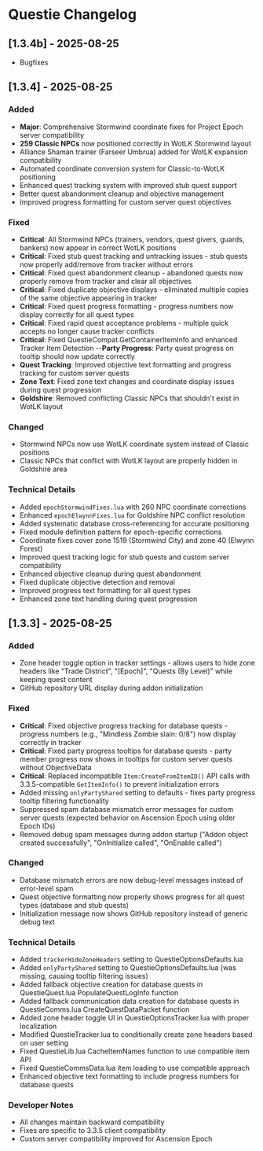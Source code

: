 # Questie Changelog
## [1.3.4b] - 2025-08-25

- Bugfixes

## [1.3.4] - 2025-08-25

### Added
- **Major**: Comprehensive Stormwind coordinate fixes for Project Epoch server compatibility
- **259 Classic NPCs** now positioned correctly in WotLK Stormwind layout
- Alliance Shaman trainer (Farseer Umbrua) added for WotLK expansion compatibility
- Automated coordinate conversion system for Classic-to-WotLK positioning
- Enhanced quest tracking system with improved stub quest support
- Better quest abandonment cleanup and objective management
- Improved progress formatting for custom server quest objectives

### Fixed
- **Critical**: All Stormwind NPCs (trainers, vendors, quest givers, guards, bankers) now appear in correct WotLK positions
- **Critical**: Fixed stub quest tracking and untracking issues - stub quests now properly add/remove from tracker without errors
- **Critical**: Fixed quest abandonment cleanup - abandoned quests now properly remove from tracker and clear all objectives
- **Critical**: Fixed duplicate objective displays - eliminated multiple copies of the same objective appearing in tracker
- **Critical**: Fixed quest progress formatting - progress numbers now display correctly for all quest types
- **Critical**: Fixed rapid quest acceptance problems - multiple quick accepts no longer cause tracker conflicts
- **Critical**: Fixed QuestieCompat.GetContainerItemInfo and enhanced Tracker Item Detection 
--**Party Progress**: Party quest progress on tooltip should now update correctly
- **Quest Tracking**: Improved objective text formatting and progress tracking for custom server quests
- **Zone Text**: Fixed zone text changes and coordinate display issues during quest progression
- **Goldshire**: Removed conflicting Classic NPCs that shouldn't exist in WotLK layout

### Changed
- Stormwind NPCs now use WotLK coordinate system instead of Classic positions
- Classic NPCs that conflict with WotLK layout are properly hidden in Goldshire area

### Technical Details
- Added `epochStormwindFixes.lua` with 260 NPC coordinate corrections
- Enhanced `epochElwynnFixes.lua` for Goldshire NPC conflict resolution
- Added systematic database cross-referencing for accurate positioning
- Fixed module definition pattern for epoch-specific corrections
- Coordinate fixes cover zone 1519 (Stormwind City) and zone 40 (Elwynn Forest)
- Improved quest tracking logic for stub quests and custom server compatibility
- Enhanced objective cleanup during quest abandonment
- Fixed duplicate objective detection and removal
- Improved progress text formatting for all quest types
- Enhanced zone text handling during quest progression


## [1.3.3] - 2025-08-25

### Added
- Zone header toggle option in tracker settings - allows users to hide zone headers like "Trade District", "[Epoch]", "Quests (By Level)" while keeping quest content
- GitHub repository URL display during addon initialization

### Fixed
- **Critical**: Fixed objective progress tracking for database quests - progress numbers (e.g., "Mindless Zombie slain: 0/8") now display correctly in tracker
- **Critical**: Fixed party progress tooltips for database quests - party member progress now shows in tooltips for custom server quests without ObjectiveData
- **Critical**: Replaced incompatible `Item:CreateFromItemID()` API calls with 3.3.5-compatible `GetItemInfo()` to prevent initialization errors
- Added missing `onlyPartyShared` setting to defaults - fixes party progress tooltip filtering functionality
- Suppressed spam database mismatch error messages for custom server quests (expected behavior on Ascension Epoch using older Epoch IDs)
- Removed debug spam messages during addon startup ("Addon object created successfully", "OnInitialize called", "OnEnable called")

### Changed
- Database mismatch errors are now debug-level messages instead of error-level spam
- Quest objective formatting now properly shows progress for all quest types (database and stub quests)
- Initialization message now shows GitHub repository instead of generic debug text

### Technical Details
- Added `trackerHideZoneHeaders` setting to QuestieOptionsDefaults.lua
- Added `onlyPartyShared` setting to QuestieOptionsDefaults.lua (was missing, causing tooltip filtering issues)
- Added fallback objective creation for database quests in QuestieQuest.lua PopulateQuestLogInfo function
- Added fallback communication data creation for database quests in QuestieComms.lua CreateQuestDataPacket function
- Added zone header toggle UI in QuestieOptionsTracker.lua with proper localization
- Modified QuestieTracker.lua to conditionally create zone headers based on user setting
- Fixed QuestieLib.lua CacheItemNames function to use compatible item API
- Fixed QuestieCommsData.lua item loading to use compatible approach
- Enhanced objective text formatting to include progress numbers for database quests

### Developer Notes
- All changes maintain backward compatibility
- Fixes are specific to 3.3.5 client compatibility
- Custom server compatibility improved for Ascension Epoch
